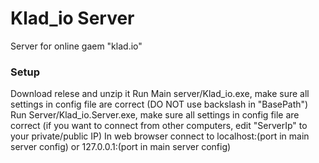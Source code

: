 # Klad_io Server
Server for online gaem "klad.io"
### Setup
Download relese and unzip it
Run Main server/Klad_io.exe, make sure all settings in config file are correct (DO NOT use backslash in "BasePath")
Run Server/Klad_io.Server.exe, make sure all settings in config file are correct (if you want to connect from other computers, edit "ServerIp" to your private/public IP)
In web browser connect to localhost:(port in main server config) or 127.0.0.1:(port in main server config)
